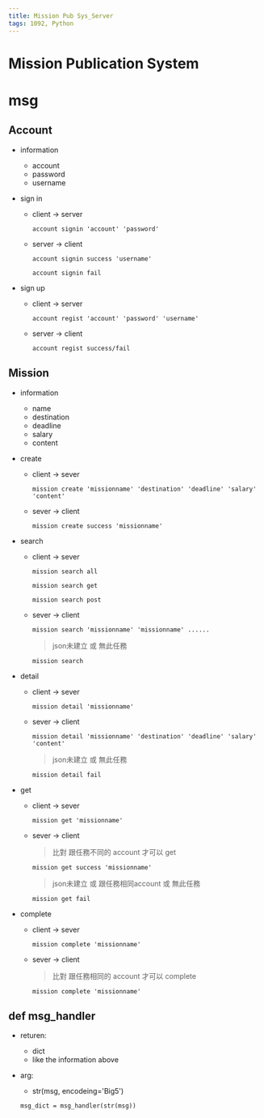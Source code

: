```yaml
---
title: Mission Pub Sys_Server
tags: 1092, Python
---
```


# Mission Publication System

# msg

## Account
- information
    - account
    - password
    - username

- sign in
    - client -> server
        ```python=
        account signin 'account' 'password'
        ```
    - server -> client
        ```python=
        account signin success 'username'
        ```
        ```python=
        account signin fail
        ```

- sign up
    -  client -> server
        ```python=
        account regist 'account' 'password' 'username'
        ```
    - server -> client
        ```python=
        account regist success/fail
        ```

## Mission

- information
    - name
    - destination
    - deadline
    - salary
    - content

- create
    - client -> sever
        ```python=
        mission create 'missionname' 'destination' 'deadline' 'salary' 'content'
        ```
    - sever -> client
        ```python=
        mission create success 'missionname'
        ```

- search
    - client -> sever
        ```python=
        mission search all
        ```
        ```python=
        mission search get
        ```
        ```python=
        mission search post
        ```
    - sever -> client
        ```python=
        mission search 'missionname' 'missionname' ......
        ```
        > json未建立 或 無此任務
        ```python=
        mission search 
        ```
- detail
    - client -> sever
        ```python=
        mission detail 'missionname'
        ```
    - sever -> client
        ```python=
        mission detail 'missionname' 'destination' 'deadline' 'salary' 'content'
        ```
        > json未建立 或 無此任務
        ```python=
        mission detail fail
        ```
- get
    - client -> sever
        ```python=
        mission get 'missionname'
        ```
    - sever -> client
        > 比對 跟任務不同的 account 才可以 get
        ```python=
        mission get success 'missionname'
        ```
        > json未建立 或 跟任務相同account 或 無此任務
        ```python=
        mission get fail
        ```

- complete
    - client -> sever
        ```python=
        mission complete 'missionname'
        ```
    - sever -> client
        > 比對 跟任務相同的 account 才可以 complete
        ```python=
        mission complete 'missionname'
        ```

## def msg_handler

- returen: 
    - dict
    - like the information above

- arg: 
    - str(msg, encodeing='Big5')

    ```python=
    msg_dict = msg_handler(str(msg))
    ```
